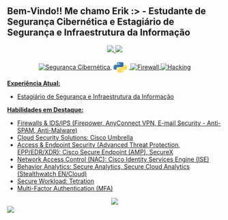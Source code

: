## Bem-Vindo!! Me chamo Erik :> - Estudante de Segurança Cibernética e Estagiário de Segurança e Infraestrutura da Informação

<div align="center">
  <a href="https://github.com/Im-not-a-Flamme">
  
  <img height="180em" src="https://github-readme-stats.vercel.app/api?username=Im-not-a-Flamme&show_icons=true&theme=dark&include_all_commits=true&count_private=true"/>
  
  <img height="180em" src="https://github-readme-stats.vercel.app/api/top-langs/?username=Im-not-a-Flamme&layout=compact&langs_count=7&theme=dark"/>
</div>

<div align="center">
<br>
  <img align="center" alt="Segurança Cibernética" height="30" width="40" src="https://raw.githubusercontent.com/devicons/devicon/master/icons/security/security-plain.svg">
  <img align="center" alt="Python" height="30" width="40" src="https://raw.githubusercontent.com/devicons/devicon/master/icons/python/python-original.svg">
  <img align="center" alt="Firewall" height="30" width="40" src="https://raw.githubusercontent.com/devicons/devicon/master/icons/firewall/firewall-plain.svg">
  <img align="center" alt="Hacking" height="30" width="40" src="https://raw.githubusercontent.com/devicons/devicon/master/icons/hacking/hacking-plain.svg">
</div>

**Experiência Atual:**
- Estagiário de Segurança e Infraestrutura da Informação

**Habilidades em Destaque:**
- Firewalls & IDS/IPS (Firepower, AnyConnect VPN, E-mail Security - Anti-SPAM, Anti-Malware)
- Cloud Security Solutions: Cisco Umbrella
- Access & Endpoint Security (Advanced Threat Protection, EPP/EDR/XDR): Cisco Secure Endpoint (AMP), SecureX
- Network Access Control (NAC): Cisco Identity Services Engine (ISE)
- Behavior Analytics: Secure Analytics, Secure Cloud Analytics (Stealthwatch EN/Cloud)
- Secure Workload: Tetration
- Multi-Factor Authentication (MFA)

<div align="center">
  <a href="https://tryhackme.com/badge/1254711" target="_blank"><img src="https://tryhackme.com/badge/1254711"></a>
</div>
  
<div> 
  <a href="https://www.linkedin.com/in/erik-alves-cybersecurity-student-b88685204" target="_blank"><img src="https://img.shields.io/badge/-LinkedIn-%230077B5?style=for-the-badge&logo=linkedin&logoColor=white" target="_blank"></a>  
</div>
